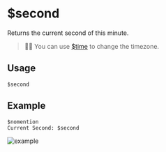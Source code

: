 # $second
Returns the current second of this minute.
> 🧙‍♂️ You can use [$time](https://nilpointer-software.github.io/bdfd-wiki/bdscript/time.html) to change the timezone.

## Usage
```
$second
```

## Example
```
$nomention
Current Second: $second
```

![example](https://user-images.githubusercontent.com/69215413/122828969-58c23180-d2b4-11eb-8b83-b20f6969fa6f.png)

